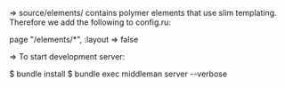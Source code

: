 => source/elements/ contains polymer elements that use slim templating. Therefore we add the following to config.ru:

page "/elements/*", :layout => false

=> To start development server:

$ bundle install
$ bundle exec middleman server --verbose
